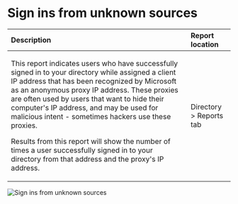 <properties
	pageTitle="Sign ins from unknown sources"
	description="A report that indicates users who have successfully signed in to your directory from an anonymous proxy IP address."
	services="active-directory"
	documentationCenter=""
	authors="kenhoff"
	manager="ilanas"
	editor=""/>

<tags
	ms.service="active-directory"
	ms.date="07/01/2015"
	wacn.date=""/>

# Sign ins from unknown sources

| Description        | Report location |
| :-------------     | :-------        |
| <p>This report indicates users who have successfully signed in to your directory while assigned a client IP address that has been recognized by Microsoft as an anonymous proxy IP address. These proxies are often used by users that want to hide their computer's IP address, and may be used for malicious intent - sometimes hackers use these proxies. </p><p> Results from this report will show the number of times a user successfully signed in to your directory from that address and the proxy's IP address.</p> | Directory > Reports tab |

![Sign ins from unknown sources](./media/active-directory-reporting-sign-ins-from-unknown-sources/signInsFromUnknownSources.PNG)
